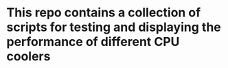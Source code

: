 # This repo contains a collection of scripts for testing and displaying the performance of different CPU coolers